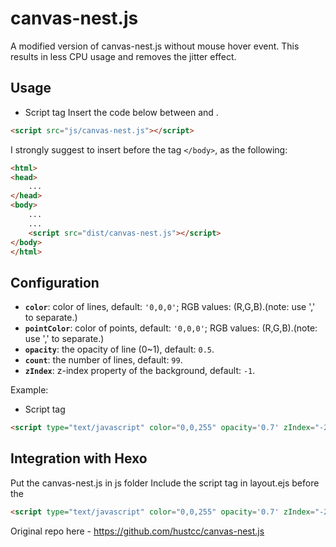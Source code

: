 # canvas-nest.js

A modified version of canvas-nest.js without mouse hover event.
This results in less CPU usage and removes the jitter effect. 

## Usage

+ Script tag
Insert the code below between <body> and </body>.

```html
<script src="js/canvas-nest.js"></script>
```

I strongly suggest to insert before the tag `</body>`, as the following:

```html
<html>
<head>
	...
</head>
<body>
	...
	...
	<script src="dist/canvas-nest.js"></script>
</body>
</html>
```

## Configuration

 - **`color`**: color of lines, default: `'0,0,0'`; RGB values: (R,G,B).(note: use ',' to separate.)
 - **`pointColor`**: color of points, default: `'0,0,0'`; RGB values: (R,G,B).(note: use ',' to separate.)
 - **`opacity`**: the opacity of line (0~1), default: `0.5`.
 - **`count`**: the number of lines, default: `99`.
 - **`zIndex`**: z-index property of the background, default: `-1`.

Example:

 - Script tag

```html
<script type="text/javascript" color="0,0,255" opacity='0.7' zIndex="-2" count="99" src="dist/canvas-nest.js"></script>
```

## Integration with Hexo

Put the canvas-nest.js in js folder
Include the script tag in layout.ejs before the </body>

```html
<script type="text/javascript" color="0,0,255" opacity='0.7' zIndex="-2" count="99" src="dist/canvas-nest.js"></script>
```


Original repo here - https://github.com/hustcc/canvas-nest.js


